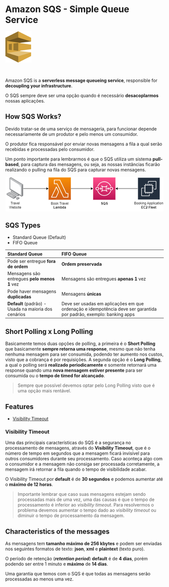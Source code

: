 # Amazon SQS - Simple Queue Service

<img height=100px; alt="step_functions_logo" src="../../../images/sqs.png" />

<p>&nbsp;</p>

Amazon SQS is a **serverless message queueing service**, responsible for **decoupling your infrastructure**.

O SQS sempre deve ser uma opção quando é necessário **desacoplarmos** nossas aplicações.

## How SQS Works?

Devido tratar-se de uma serviço de mensageria, para funcionar depende necessariamente de um produtor e pelo menos um consumidor.

O produtor fica responsável por enviar novas mensagens a fila a qual serão recebidas e processadas pelo consumidor.

Um ponto importante para lembrarmos é que o SQS utiliza um sistema **pull-based**, para captura das mensagens, ou seja, as nossas instâncias ficarão realizando o pulling na fila do SQS para capturar novas mensagens.

![sqs-workflow](../../../images/sqs-workflow.drawio.png)
<!-- <img height=100px; alt="step_functions_logo" src="../../../images/sqs.png" /> -->

## SQS Types

- Standard Queue (Default)
- FIFO Queue

**Standard Queue** | **FIFO Queue** |
:----------------- | :------------- |
Pode ser entregue **fora de ordem** | **Ordem preservada** |
Mensagens são entregues **pelo menos 1** vez | Mensagens são entregues **apenas 1** vez |
Pode haver mensagens **duplicadas** | Mensagens **únicas** |
**Default** (padrão) - Usada na maioria dos cenários | Deve ser usadas em aplicações em que ordenação e idempotência deve ser garantida por padrão, exemplo: banking apps |

## Short Polling x Long Polling

Basicamente temos duas opções de polling, a primeira é o **Short Polling** que basicamente **sempre retorna uma response**, mesmo que não tenha nenhuma mensagem para ser consumida, podendo ter aumento nos custos, visto que a cobrança é por requisições. A segunda opção é o **Long Polling**, a qual o polling será **realizado periodicamente** e somente retornará uma response quando uma **nova mensagem estiver presente** para ser consumida ou o **tempo de timed for alcançado**.

> Sempre que possível devemos optar pelo Long Polling visto que é uma opção mais rentável.

## Features

- [Visibility Timeout](#visibility-timeout)

### Visibility Timeout

Uma das principais características do SQS é a segurança no processamento de mensagens, através do **Visibility Timeout**, que é o número de tempo em segundos que a mensagem ficará invisível para outros consumidores durante seu processamento. Caso aconteça algo com o consumidor e a mensagem não consiga ser processada corretamente, a mensagem irá retornar a fila quando o tempo de visibilidade acabar.

O Visibility Timeout por **default** é de **30 segundos** e podemos aumentar até o **máximo de 12 horas**.

> Importante lembrar que caso suas mensagens estejam sendo processadas mais de uma vez, uma das causas é que o tempo de processamento é inferior ao *visibility timeout*. Para resolvermos o problema devemos aumentar o tempo dado ao *visibility timeout* ou diminuir o tempo de processamento da mensagem.

## Characteristics of the messages

As mensagens tem **tamanho máximo de 256 kbytes** e podem ser enviadas nos seguintes formatos de texto: **json**, **xml** e **plaintext** (texto puro).

O período de retenção (***retention period***) **default** é de **4 dias**, porém podendo ser entre 1 minuto e **máximo** de **14 dias**.

Uma garantia que temos com o SQS é que todas as mensagens serão processadas ao menos uma vez.